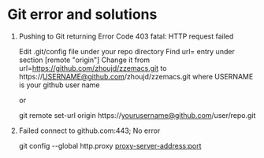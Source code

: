 Git error and solutions
========

1. Pushing to Git returning Error Code 403 fatal: HTTP request failed

   Edit .git/config file under your repo directory
   Find url= entry under section [remote "origin"]
   Change it from url=https://github.com/zhoujd/zzemacs.git to https://USERNAME@github.com/zhoujd/zzemacs.git
   where USERNAME is your github user name

   or
   
   git remote set-url origin https://yourusername@github.com/user/repo.git

   
2. Failed connect to github.com:443; No error

   git config --global http.proxy <proxy-server-address:port>

